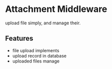 # Attachment Middleware
upload file simply, and manage their.

## Features
* file upload implements
* upload record in database
* uploaded files manage
 
